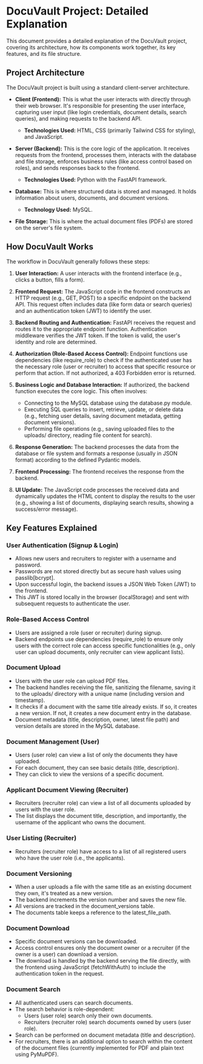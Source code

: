 # DocuVault Project: Detailed Explanation

This document provides a detailed explanation of the DocuVault project, covering its architecture, how its components work together, its key features, and its file structure.

## Project Architecture

The DocuVault project is built using a standard client-server architecture.

- **Client (Frontend):** This is what the user interacts with directly through their web browser. It's responsible for presenting the user interface, capturing user input (like login credentials, document details, search queries), and making requests to the backend API.
  - **Technologies Used:** HTML, CSS (primarily Tailwind CSS for styling), and JavaScript.

- **Server (Backend):** This is the core logic of the application. It receives requests from the frontend, processes them, interacts with the database and file storage, enforces business rules (like access control based on roles), and sends responses back to the frontend.
  - **Technologies Used:** Python with the FastAPI framework.

- **Database:** This is where structured data is stored and managed. It holds information about users, documents, and document versions.
  - **Technology Used:** MySQL.

- **File Storage:** This is where the actual document files (PDFs) are stored on the server's file system.

## How DocuVault Works

The workflow in DocuVault generally follows these steps:

1. **User Interaction:** A user interacts with the frontend interface (e.g., clicks a button, fills a form).

2. **Frontend Request:** The JavaScript code in the frontend constructs an HTTP request (e.g., GET, POST) to a specific endpoint on the backend API. This request often includes data (like form data or search queries) and an authentication token (JWT) to identify the user.

3. **Backend Routing and Authentication:** FastAPI receives the request and routes it to the appropriate endpoint function. Authentication middleware verifies the JWT token. If the token is valid, the user's identity and role are determined.

4. **Authorization (Role-Based Access Control):** Endpoint functions use dependencies (like require_role) to check if the authenticated user has the necessary role (user or recruiter) to access that specific resource or perform that action. If not authorized, a 403 Forbidden error is returned.

5. **Business Logic and Database Interaction:** If authorized, the backend function executes the core logic. This often involves:
   - Connecting to the MySQL database using the database.py module.
   - Executing SQL queries to insert, retrieve, update, or delete data (e.g., fetching user details, saving document metadata, getting document versions).
   - Performing file operations (e.g., saving uploaded files to the uploads/ directory, reading file content for search).

6. **Response Generation:** The backend processes the data from the database or file system and formats a response (usually in JSON format) according to the defined Pydantic models.

7. **Frontend Processing:** The frontend receives the response from the backend.

8. **UI Update:** The JavaScript code processes the received data and dynamically updates the HTML content to display the results to the user (e.g., showing a list of documents, displaying search results, showing a success/error message).

## Key Features Explained

### User Authentication (Signup & Login)

- Allows new users and recruiters to register with a username and password.
- Passwords are not stored directly but as secure hash values using passlib[bcrypt].
- Upon successful login, the backend issues a JSON Web Token (JWT) to the frontend.
- This JWT is stored locally in the browser (localStorage) and sent with subsequent requests to authenticate the user.

### Role-Based Access Control

- Users are assigned a role (user or recruiter) during signup.
- Backend endpoints use dependencies (require_role) to ensure only users with the correct role can access specific functionalities (e.g., only user can upload documents, only recruiter can view applicant lists).

### Document Upload

- Users with the user role can upload PDF files.
- The backend handles receiving the file, sanitizing the filename, saving it to the uploads/ directory with a unique name (including version and timestamp).
- It checks if a document with the same title already exists. If so, it creates a new version. If not, it creates a new document entry in the database.
- Document metadata (title, description, owner, latest file path) and version details are stored in the MySQL database.

### Document Management (User)

- Users (user role) can view a list of only the documents they have uploaded.
- For each document, they can see basic details (title, description).
- They can click to view the versions of a specific document.

### Applicant Document Viewing (Recruiter)

- Recruiters (recruiter role) can view a list of all documents uploaded by users with the user role.
- The list displays the document title, description, and importantly, the username of the applicant who owns the document.

### User Listing (Recruiter)

- Recruiters (recruiter role) have access to a list of all registered users who have the user role (i.e., the applicants).

### Document Versioning

- When a user uploads a file with the same title as an existing document they own, it's treated as a new version.
- The backend increments the version number and saves the new file.
- All versions are tracked in the document_versions table.
- The documents table keeps a reference to the latest_file_path.

### Document Download

- Specific document versions can be downloaded.
- Access control ensures only the document owner or a recruiter (if the owner is a user) can download a version.
- The download is handled by the backend serving the file directly, with the frontend using JavaScript (fetchWithAuth) to include the authentication token in the request.

### Document Search

- All authenticated users can search documents.
- The search behavior is role-dependent:
  - Users (user role) search only their own documents.
  - Recruiters (recruiter role) search documents owned by users (user role).
- Search can be performed on document metadata (title and description).
- For recruiters, there is an additional option to search within the content of the document files (currently implemented for PDF and plain text using PyMuPDF).